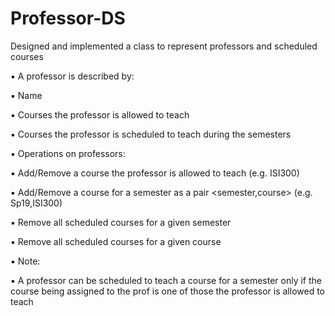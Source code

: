 # Professor-DS

Designed and implemented a class to represent professors and scheduled courses

▪  A professor is described by:

▪   Name 

▪   Courses the professor is allowed to teach 

▪   Courses the professor is scheduled to teach during the semesters 

▪  Operations on professors:

▪   Add/Remove a course the professor is allowed to teach (e.g. ISI300)

▪   Add/Remove a course for a semester as a pair <semester,course> (e.g. Sp19,ISI300)

▪   Remove all scheduled courses for a given semester

▪   Remove all scheduled courses for a given course

▪  Note:

▪ A professor can be scheduled to teach a course for a semester only if the course being 
assigned to the prof is one of those the professor is allowed to teach
